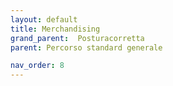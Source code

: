 ```yaml
---
layout: default
title: Merchandising
grand_parent:  Posturacorretta
parent: Percorso standard generale

nav_order: 8
---
```



